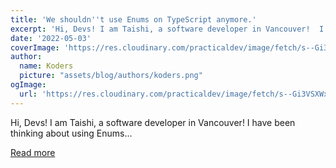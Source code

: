 ```yaml
---
title: 'We shouldn''t use Enums on TypeScript anymore.'
excerpt: 'Hi, Devs! I am Taishi, a software developer in Vancouver!  I have been thinking about using Enums...'
date: '2022-05-03'
coverImage: 'https://res.cloudinary.com/practicaldev/image/fetch/s--Gi3VSXWx--/c_imagga_scale,f_auto,fl_progressive,h_420,q_auto,w_1000/https://dev-to-uploads.s3.amazonaws.com/uploads/articles/l76vi2z985wf724vp3j1.png'
author:
  name: Koders
  picture: "assets/blog/authors/koders.png"
ogImage:
  url: 'https://res.cloudinary.com/practicaldev/image/fetch/s--Gi3VSXWx--/c_imagga_scale,f_auto,fl_progressive,h_420,q_auto,w_1000/https://dev-to-uploads.s3.amazonaws.com/uploads/articles/l76vi2z985wf724vp3j1.png'
---
```


Hi, Devs! I am Taishi, a software developer in Vancouver!  I have been thinking about using Enums...

[Read more](https://dev.to/taishi/we-shouldnt-use-enums-on-typescript-anymore-18d3)
